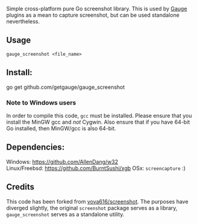 Simple cross-platform pure Go screenshot library. This is used by [Gauge](https://github.com/getgauge/gauge) plugins as a mean to capture screenshot, but can be used standalone nevertheless.

## Usage
`gauge_screenshot <file_name>`

## Install:
go get github.com/getgauge/gauge_screenshot

### Note to Windows users
In order to compile this code, `gcc` must be installed. Please ensure that you install the MinGW gcc and *not* Cygwin. Also ensure that if you have 64-bit Go installed, then MinGW/gcc is also 64-bit.

## Dependencies:
Windows: https://github.com/AllenDang/w32
<br/>
Linux/Freebsd: https://github.com/BurntSushi/xgb
OSx: `screencapture` :)

## Credits
This code has been forked from [vova616/screenshot](https://github.com/vova616/screenshot). The purposes have diverged slightly, the original `screenshot` package serves as a library, `gauge_screenshot` serves as a standalone utility.
